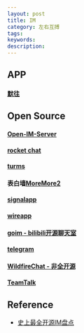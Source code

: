 ```yaml
---
layout: post
title: IM
category: 左右互搏
tags: 
keywords: 
description: 
---
```


## APP

#### [默往](http://www.mostonegame.com/)

#### 

## Open Source

#### [Open-IM-Server](https://github.com/OpenIMSDK/Open-IM-Server)

#### [rocket chat](https://rocket.chat/)

#### [turms](https://github.com/turms-im/turms)

#### 表白墙[More](https://github.com/qq20004604/love-love-wall-server)[More2](https://github.com/qq20004604/love-love-wall-web.git)

#### [signalapp](https://github.com/signalapp)

#### [wireapp](https://github.com/wireapp)

#### [goim - bilibili开源聊天室](https://goim.io/)

#### [telegram](https://telegram.org/apps)

#### [WildfireChat - 非全开源](https://wildfirechat.cn/)

#### [TeamTalk]()



## Reference

* [史上最全开源IM盘点](https://blog.csdn.net/xmcy001122/article/details/110679978)